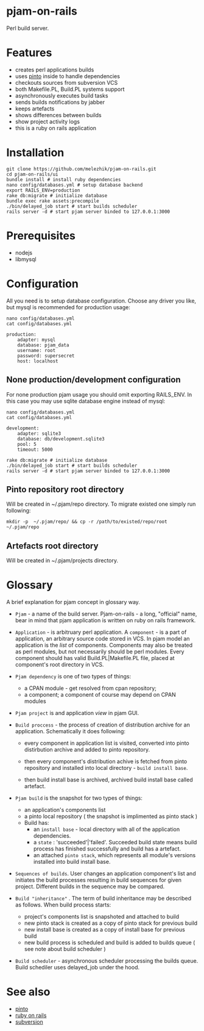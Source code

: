 # pjam-on-rails

Perl build server.

# Features
* creates perl applications builds 
* uses [pinto](https://github.com/thaljef/Pinto) inside to handle dependencies
* checkouts sources from subversion VCS
* both Makefile.PL, Build.PL systems support 
* asynchronously executes build tasks
* sends builds notifications by jabber
* keeps artefacts
* shows differences between builds
* show project activity logs
* this is a ruby on rails application


# Installation

    git clone https://github.com/melezhik/pjam-on-rails.git
    cd pjam-on-rails/ui
    bundle install # install ruby dependencies
    nano config/databases.yml # setup database backend 
    export RAILS_ENV=production
    rake db:migrate # initialize database
    bundle exec rake assets:precompile
    ./bin/delayed_job start # start builds scheduler  
    rails server -d # start pjam server binded to 127.0.0.1:3000


# Prerequisites
- nodejs
- libmysql 

# Configuration
All you need is to setup database configuration. Choose any driver you like, but mysql is recommended for production usage:

    nano config/databases.yml
    cat config/databases.yml
    
    production:
        adapter: mysql
        database: pjam_data
        username: root
        password: supersecret
        host: localhost


## None production/development configuration

For none production pjam usage you should omit exporting RAILS_ENV. In this case you may use sqlite database engine instead of mysql: 

    nano config/databases.yml
    cat config/databases.yml

    development:
        adapter: sqlite3
        database: db/development.sqlite3
        pool: 5
        timeout: 5000

    rake db:migrate # initialize database
    ./bin/delayed_job start # start builds scheduler  
    rails server -d # start pjam server binded to 127.0.0.1:3000

## Pinto repository root directory

Will be created in ~/.pjam/repo directory. To migrate existed one simply run following:

    mkdir -p  ~/.pjam/repo/ && cp -r /path/to/existed/repo/root  ~/.pjam/repo

## Artefacts root directory

Will be created in ~/.pjam/projects directory. 

# Glossary

A brief explanation for pjam concept in glossary way.
 
- `Pjam` - a name of the build server. Pjam-on-rails - a long, "official" name, bear in mind that pjam application is written on ruby on rails framework.

- `Application` - is arbitruary perl application. A `component` - is a part of application, an arbitrary source code stored in VCS. In pjam model an application is the _list_ of components. 
Components may also be treated as perl modules, but not necessarily should be perl modules. Every component should has valid Build.PL|Makefile.PL file, placed at component's root directory
in VCS.

- `Pjam dependency`  is one of two types of things:
    - a CPAN module - get resolved from cpan repository;
    - a component; a component of course may depend on CPAN modules

- `Pjam project` is and application _view_ in pjam GUI.


- `Build proccess` - the process of creation of distribution archive for an application. Schematically it does following:

     - every component in application list is visited, converted into pinto distirbution archive and added to pinto repository.

     - then every component's distribution achive is fetched from pinto repository and installed into local directory - `build install base`.

     - then build install base is archived, archived build install base called artefact.


- `Pjam build` is the snapshot for two types of things:
    - an application's components list 
    - a pinto local repository ( the snapshot is implimented as pinto stack )
    - Build has:
        - an `install base` - local directory with all of the application dependencies.
        - a `state` : 'succeeded'|'failed'. Succeeded build state means build process has finished successfully and build has a artefact.
        - an attached `pinto stack`, which represents all module's versions installed into build install base.

- `Sequences of builds`.  User changes an application component's list and initiates the build processes resulting in build sequences for given project. 
Different builds in the sequence may be compared. 

- `Build "inheritance"` . The term of build inheritance may be described as follows. When build process starts:
    - project's components list is snapshoted and attached to build
    - new pinto stack is created as a copy of pinto stack for previous build
    - new install base is created as a copy of install base for previous build
    - new build process is scheduled and build is added to builds queue ( see note about build scheduler )


- `Build scheduler` - asynchronous scheduler processing the builds queue. Build schediler uses delayed_job under the hood.

# See also
- [pinto](https://github.com/thaljef/Pinto)
- [ruby on rails](http://rubyonrails.org)
- [subversion](http://subversion.tigris.org)

